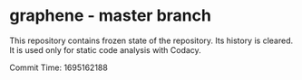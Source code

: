 # graphene - master branch

This repository contains frozen state of the repository.
Its history is cleared. It is used only for static code
analysis with Codacy.

Commit Time: 1695162188